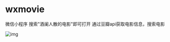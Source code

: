 # wxmovie
微信小程序
搜索"酒阑人散的电影"即可打开
通过豆瓣api获取电影信息，搜索电影

![img](https://github.com/jiulanrensan/wxmovie/blob/master/Screenrecorder-2018-10-29-22-15-25-137.mp4_1540823437.gif)
